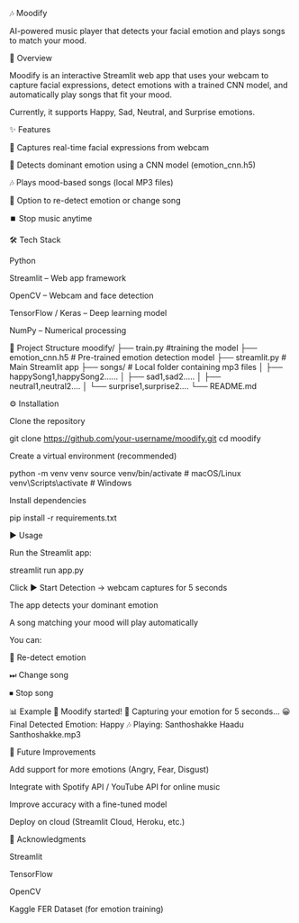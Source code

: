 🎶 Moodify

AI-powered music player that detects your facial emotion and plays songs to match your mood.

📌 Overview

Moodify is an interactive Streamlit web app that uses your webcam to capture facial expressions, detect emotions with a trained CNN model, and automatically play songs that fit your mood.

Currently, it supports Happy, Sad, Neutral, and Surprise emotions.

✨ Features

🎥 Captures real-time facial expressions from webcam

🤖 Detects dominant emotion using a CNN model (emotion_cnn.h5)

🎶 Plays mood-based songs (local MP3 files)

🔄 Option to re-detect emotion or change song

⏹️ Stop music anytime

🛠️ Tech Stack

Python

Streamlit
 – Web app framework

OpenCV
 – Webcam and face detection

TensorFlow / Keras
 – Deep learning model

NumPy
 – Numerical processing

📂 Project Structure
moodify/
├── train.py                #training the model
├── emotion_cnn.h5          # Pre-trained emotion detection model
├── streamlit.py                  # Main Streamlit app
├── songs/                  # Local folder containing mp3 files
│   ├── happySong1,happySong2......
│   ├── sad1,sad2.....
│   ├── neutral1,neutral2....
│   └── surprise1,surprise2....
└── README.md

⚙️ Installation

Clone the repository

git clone https://github.com/your-username/moodify.git
cd moodify


Create a virtual environment (recommended)

python -m venv venv
source venv/bin/activate   # macOS/Linux
venv\Scripts\activate      # Windows


Install dependencies

pip install -r requirements.txt



▶️ Usage

Run the Streamlit app:

streamlit run app.py


Click ▶ Start Detection → webcam captures for 5 seconds

The app detects your dominant emotion

A song matching your mood will play automatically

You can:

🔄 Re-detect emotion

⏭ Change song

⏹ Stop song

📊 Example
🎵 Moodify started!
📸 Capturing your emotion for 5 seconds...
😀 Final Detected Emotion: Happy
🎶 Playing: Santhoshakke Haadu Santhoshakke.mp3

🚀 Future Improvements

Add support for more emotions (Angry, Fear, Disgust)

Integrate with Spotify API / YouTube API for online music

Improve accuracy with a fine-tuned model

Deploy on cloud (Streamlit Cloud, Heroku, etc.)

🙌 Acknowledgments

Streamlit

TensorFlow

OpenCV

Kaggle FER Dataset
 (for emotion training)




